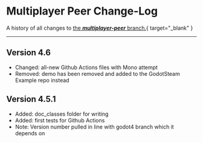 # Multiplayer Peer Change-Log

A history of all changes to [the ***multiplayer-peer*** branch.](https://github.com/CoaguCo-Industries/GodotSteam/tree/multiplayer-peer){ target="\_blank" }

---

## Version 4.6

- Changed: all-new Github Actions files with Mono attempt
- Removed: demo has been removed and added to the GodotSteam Example repo instead

## Version 4.5.1

- Added: doc_classes folder for writing
- Added: first tests for Github Actions
- Note: Version number pulled in line with godot4 branch which it depends on